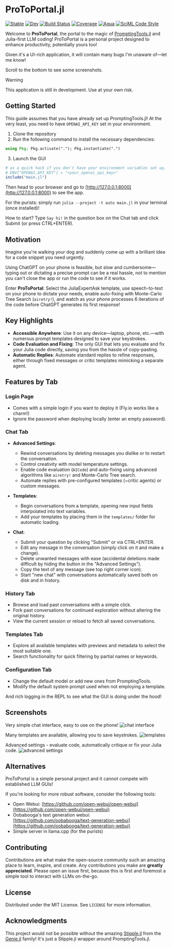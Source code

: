# ProToPortal.jl

[![Stable](https://img.shields.io/badge/docs-stable-blue.svg)](https://svilupp.github.io/ProToPortal.jl/stable/) 
[![Dev](https://img.shields.io/badge/docs-dev-blue.svg)](https://svilupp.github.io/ProToPortal.jl/dev/) 
[![Build Status](https://github.com/svilupp/ProToPortal.jl/actions/workflows/CI.yml/badge.svg?branch=main)](https://github.com/svilupp/ProToPortal.jl/actions/workflows/CI.yml?query=branch%3Amain)
[![Coverage](https://codecov.io/gh/svilupp/ProToPortal.jl/branch/main/graph/badge.svg)](https://codecov.io/gh/svilupp/ProToPortal.jl)
[![Aqua](https://raw.githubusercontent.com/JuliaTesting/Aqua.jl/master/badge.svg)](https://github.com/JuliaTesting/Aqua.jl)
[![SciML Code Style](https://img.shields.io/static/v1?label=code%20style&message=SciML&color=9558b2&labelColor=389826)](https://github.com/SciML/SciMLStyle)

Welcome to **ProToPortal**, the portal to the magic of [PromptingTools.jl](https://github.com/svilupp/PromptingTools.jl) and Julia-first LLM coding! ProToPortal is a personal project designed to enhance productivity, potentially yours too!

Given it's a UI-rich application, it will contain many bugs I'm unaware of—let me know! 

Scroll to the bottom to see some screenshots.

> [!WARNING]
> This application is still in development. Use at your own risk.

## Getting Started

This guide assumes that you have already set up PromptingTools.jl! At the very least, you need to have `OPENAI_API_KEY` set in your environment.

1. Clone the repository
2. Run the following command to install the necessary dependencies:

```julia
using Pkg; Pkg.activate("."); Pkg.instantiate(".")
```

3. Launch the GUI

```julia
# as a quick hack if you don't have your environment variables set up, run the below line with your OpenAI key
# ENV["OPENAI_API_KEY"] = "<your_openai_api_key>"
include("main.jl")
```

Then head to your browser and go to [http://127.0.0.1:8000](http://127.0.0.1:8000) to see the app.

For the purists: simply run `julia --project -t auto main.jl` in your terminal (once installed)!

How to start? Type `Say hi!` in the question box on the Chat tab and click Submit (or press CTRL+ENTER).

## Motivation

Imagine you're walking your dog and suddenly come up with a brilliant idea for a code snippet you need urgently. 

Using ChatGPT on your phone is feasible, but slow and cumbersome—typing out or dictating a precise prompt can be a real hassle, not to mention you can't close the app or run the code to see if it works. 

Enter **ProToPortal**: Select the JuliaExpertAsk template, use speech-to-text on your phone to dictate your needs, enable auto-fixing with Monte-Carlo Tree Search (`airetry!`), and watch as your phone processes 6 iterations of the code before ChatGPT generates its first response!

## Key Highlights

- **Accessible Anywhere**: Use it on any device—laptop, phone, etc.—with numerous prompt templates designed to save your keystrokes.
- **Code Evaluation and Fixing**: The only GUI that lets you evaluate and fix your Julia code directly, saving you from the hassle of copy-pasting.
- **Automatic Replies**: Automate standard replies to refine responses, either through fixed messages or critic templates mimicking a separate agent.

## Features by Tab

### Login Page
- Comes with a simple login if you want to deploy it (Fly.io works like a charm!)
- Ignore the password when deploying locally (enter an empty password).

### Chat Tab
- **Advanced Settings**:
  - Rewind conversations by deleting messages you dislike or to restart the conversation.
  - Control creativity with model temperature settings.
  - Enable code evaluation (`AICode`) and auto-fixing using advanced algorithms like `airetry!` and Monte-Carlo Tree search.
  - Automate replies with pre-configured templates (~critic agents) or custom messages.

- **Templates**:
  - Begin conversations from a template, opening new input fields interpolated into text variables.
  - Add your templates by placing them in the `templates/` folder for automatic loading.

- **Chat**:
  - Submit your question by clicking "Submit" or via CTRL+ENTER.
  - Edit any message in the conversation (simply click on it and make a change).
  - Delete unwanted messages with ease (accidental deletions made difficult by hiding the button in the "Advanced Settings").
  - Copy the text of any message (see top right corner icon).
  - Start "new chat" with conversations automatically saved both on disk and in history.

### History Tab
- Browse and load past conversations with a simple click.
- Fork past conversations for continued exploration without altering the original history.
- View the current session or reload to fetch all saved conversations.

### Templates Tab
- Explore all available templates with previews and metadata to select the most suitable one.
- Search functionality for quick filtering by partial names or keywords.

### Configuration Tab
- Change the default model or add new ones from PromptingTools.
- Modify the default system prompt used when not employing a template.

And rich logging in the REPL to see what the GUI is doing under the hood!

## Screenshots

Very simple chat interface, easy to use on the phone!
![chat interface](docs/src/assets/screenshot1.png)

Many templates are available, allowing you to save keystrokes.
![templates](docs/src/assets/screenshot2.png)

Advanced settings - evaluate code, automatically critique or fix your Julia code.
![advanced settings](docs/src/assets/screenshot3.png)

## Alternatives

ProToPortal is a simple personal project and it cannot compete with established LLM GUIs! 

If you're looking for more robust software, consider the following tools:
- Open Webui: [https://github.com/open-webui/open-webui](https://github.com/open-webui/open-webui)
- Oobabooga's text generation webui: [https://github.com/oobabooga/text-generation-webui](https://github.com/oobabooga/text-generation-webui)
- Simple server in llama.cpp (for the purists)

## Contributing

Contributions are what make the open-source community such an amazing place to learn, inspire, and create. Any contributions you make are **greatly appreciated**. Please open an issue first, because this is first and foremost a simple tool to interact with LLMs on-the-go.

## License

Distributed under the MIT License. See `LICENSE` for more information.

## Acknowledgments

This project would not be possible without the amazing [Stipple.jl](https://github.com/GenieFramework/Stipple.jl) from the [Genie.jl](https://github.com/GenieFramework/Genie.jl) family! It's just a Stipple.jl wrapper around PromptingTools.jl.

